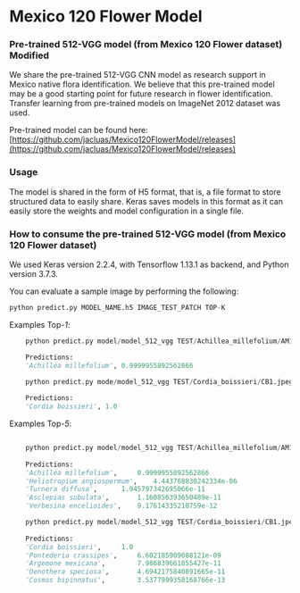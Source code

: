 # Mexico 120 Flower Model
### Pre-trained 512-VGG model (from Mexico 120 Flower dataset) Modified

We share the pre-trained 512-VGG CNN model as research support in Mexico native flora identification. We believe that this pre-trained model may be a good starting point for future research in flower identification. Transfer learning from pre-trained models on ImageNet 2012 dataset was used.

Pre-trained model can be found here: [https://github.com/jacluas/Mexico120FlowerModel/releases](https://github.com/jacluas/Mexico120FlowerModel/releases)


### Usage

The model is shared in the form of H5 format, that is, a file format to store structured data to easily share. Keras saves models in this format as it can easily store the weights and model configuration in a single file. 


### How to consume the pre-trained 512-VGG model (from Mexico 120 Flower dataset)

We used Keras version 2.2.4, with Tensorflow 1.13.1 as backend, and Python version 3.7.3.

You can evaluate a sample image by performing the following:

```python
python predict.py MODEL_NAME.h5 IMAGE_TEST_PATCH TOP-K
```

Examples Top-_1_:
```python
	python predict.py model/model_512_vgg TEST/Achillea_millefolium/AM1.jpeg

	Predictions:
	'Achillea millefolium',	0.9999955892562866
```
```python
	python predict.py mode/model_512_vgg TEST/Cordia_boissieri/CB1.jpeg -k 1
	
	Predictions:
	'Cordia boissieri', 1.0
```

Examples Top-_5_:
```python

	python predict.py model/model_512_vgg TEST/Achillea_millefolium/AM1.jpeg -k 5
	
	Predictions:
	'Achillea millefolium',		0.9999955892562866
	'Heliotropium angiospermum',	4.443768830242334e-06
	'Turnera diffusa',		1.945797342695066e-11
	'Asclepias subulata',		1.160856393650489e-11
	'Verbesina encelioides',	9.17614335210759e-12
```
```python
	python predict.py model/model_512_vgg TEST/Cordia_boissieri/CB1.jpeg -k 5
	
	Predictions:
	'Cordia boissieri',		1.0
	'Pontederia crassipes',		6.602185909088121e-09
	'Argemone mexicana',		7.986839661855427e-11
	'Oenothera speciosa',		4.6942175840891665e-11
	'Cosmos bipinnatus',		3.5377999358168766e-13

```
